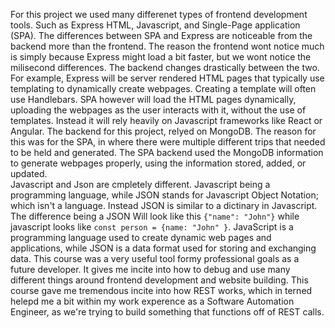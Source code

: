 For this project we used many differenet types of frontend development tools. Such as Express HTML, Javascript, and Single-Page application (SPA). The differences between SPA and Express are noticeable from the backend more than the frontend. The reason the frontend wont notice much is simply because Express might load a bit faster, but we wont notice the milisecond differences. The backend changes drastically between the two. For example, Express will be server rendered HTML pages that typically use templating to dynamically create webpages. Creating a template will often use Handlebars. SPA however will load the HTML pages dynamically, uploading the webpages as the user interacts with it, without the use of templates. Instead it will rely heavily on Javascript frameworks like React or Angular. The backend for this project, relyed on MongoDB. The reason for this was for the SPA, in where there were multiple different trips that needed to be held and generated. The SPA backend used the MongoDB information to generate webpages properly, using the information stored, added, or updated.
<br>
Javascript and Json are cmpletely different. Javascript being a programming language, while JSON stands for Javascript Object Notation; which isn't a language. Instead JSON is similar to a dictinary in Javascript. The difference being a JSON Will look like this `{"name": "John"}` while javascript looks like `const person = {name: "John" }`. JavaScript is a programming language used to create dynamic web pages and applications, while JSON is a data format used for storing and exchanging data.
This course was a very useful tool formy professional goals as a future developer. It gives me incite into how to debug and use many different things around frontend development and website building. This course gave me tremendous incite into how REST works, which in terned helepd me a bit within my work experence as a Software Automation Engineer, as we're trying to build something that functions off of REST calls.
